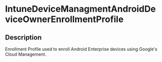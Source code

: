 # IntuneDeviceManagmentAndroidDeviceOwnerEnrollmentProfile

## Description

Enrollment Profile used to enroll Android Enterprise devices using Google's Cloud Management.
